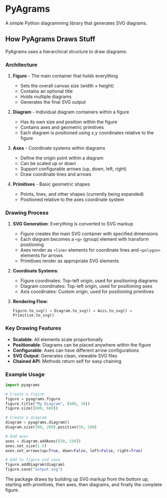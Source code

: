 # PyAgrams

A simple Python diagramming library that generates SVG diagrams.

## How PyAgrams Draws Stuff

PyAgrams uses a hierarchical structure to draw diagrams:

### Architecture

1. **Figure** - The main container that holds everything
   - Sets the overall canvas size (width × height)
   - Contains an optional title
   - Holds multiple diagrams
   - Generates the final SVG output

2. **Diagram** - Individual diagram containers within a figure
   - Has its own size and position within the figure
   - Contains axes and geometric primitives
   - Each diagram is positioned using x,y coordinates relative to the figure

3. **Axes** - Coordinate systems within diagrams
   - Define the origin point within a diagram
   - Can be scaled up or down
   - Support configurable arrows (up, down, left, right)
   - Draw coordinate lines and arrows

4. **Primitives** - Basic geometric shapes
   - Points, lines, and other shapes (currently being expanded)
   - Positioned relative to the axes coordinate system

### Drawing Process

1. **SVG Generation**: Everything is converted to SVG markup
   - Figure creates the main SVG container with specified dimensions
   - Each diagram becomes a `<g>` (group) element with transform positioning
   - Axes render as `<line>` elements for coordinate lines and `<polygon>` elements for arrows
   - Primitives render as appropriate SVG elements

2. **Coordinate Systems**:
   - Figure coordinates: Top-left origin, used for positioning diagrams
   - Diagram coordinates: Top-left origin, used for positioning axes
   - Axis coordinates: Custom origin, used for positioning primitives

3. **Rendering Flow**:
   ```
   Figure.to_svg() → Diagram.to_svg() → Axis.to_svg() → Primitive.to_svg()
   ```

### Key Drawing Features

- **Scalable**: All elements scale proportionally
- **Positionable**: Diagrams can be placed anywhere within the figure
- **Configurable**: Axes can have different arrow configurations
- **SVG Output**: Generates clean, viewable SVG files
- **Chained API**: Methods return self for easy chaining

### Example Usage

```python
import pyagrams

# Create a figure
figure = pyagrams.figure
figure.title("My Diagram", [400, 30])
figure.size([800, 600])

# Create a diagram
diagram = pyagrams.diagram()
diagram.size(300, 200).position(50, 100)

# Add axes
axes = diagram.addAxes([50, 150])
axes.set_size(1.5)
axes.set_arrows(up=True, down=False, left=False, right=True)

# Add to figure and save
figure.addDiagram(diagram)
figure.save("output.svg")
```

The package draws by building up SVG markup from the bottom up, starting with primitives, then axes, then diagrams, and finally the complete figure.
